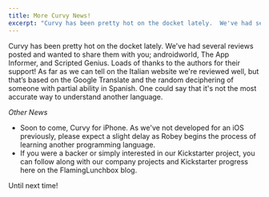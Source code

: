 ```yaml
---
title: More Curvy News!
excerpt: "Curvy has been pretty hot on the docket lately.  We've had several reviews posted and wanted to share them with you..."
---
```


Curvy has been pretty hot on the docket lately.  We've had several reviews posted and wanted to share them with you; androidworld, The App Informer, and Scripted Genius.  Loads of thanks to the authors for their support!  As far as we can tell on the Italian website we're reviewed well, but that’s based on the Google Translate and the random deciphering of someone with partial ability in Spanish.  One could say that it's not the most accurate way to understand another language.

*Other News*
* Soon to come, Curvy for iPhone.  As we've not developed for an iOS previously, please expect a slight delay as Robey begins the process of learning another programming language.  
* If you were a backer or simply interested in our Kickstarter project, you can follow along with our company projects and Kickstarter progress here on the FlamingLunchbox blog.   

Until next time!
